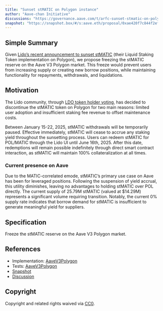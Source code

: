 ```yaml
---
title: "Sunset stMATIC on Polygon instance"
author: "Aave-chan Initiative"
discussions: "https://governance.aave.com/t/arfc-sunset-stmatic-on-polygon-instance/20668"
snapshot: "https://snapshot.box/#/s:aave.eth/proposal/0xae420f7c844f2ef26dd74a1ed1b4b197aad5b15a8b9c1795a0c205025988fd66"
---
```


## Simple Summary

Given [Lido’s recent announcement to sunset stMATIC](https://blog.lido.fi/lido-on-polygon-sunset/) (their Liquid Staking Token implementation on Polygon), we propose freezing the stMATIC reserve on the Aave V3 Polygon market. This freeze would prevent users from increasing supply or creating new borrow positions, while maintaining functionality for repayments, withdrawals, and liquidations.

## Motivation

The Lido community, through [LDO token holder voting](https://snapshot.org/?ref=blog.lido.fi#/s:lido-snapshot.eth/proposal/0x2f745cb0147791cf656ab292f872f8277ff9df5c9585dbc6622dbda88362d402), has decided to discontinue the stMATIC token on Polygon for two main reasons: limited user adoption and insufficient staking fee revenue to offset maintenance costs.

Between January 15-22, 2025, stMATIC withdrawals will be temporarily paused. Effective immediately, stMATIC will cease to accrue any staking yield throughout the sunsetting process. Users can redeem stMATIC for POL/MATIC through the Lido UI until June 16th, 2025. After this date, redemptions will remain possible indefinitely through direct smart contract interaction, as stMATIC will maintain 100% collateralization at all times.

### Current presence on Aave

Due to the MATIC-correlated emode, stMATIC’s primary use case on Aave has been for leveraged positions. Following the suspension of yield accrual, this utility diminishes, leaving no advantages to holding stMATIC over POL directly. The current supply of 25.79M stMATIC (valued at $14.29M) represents a significant volume requiring transition. Notably, the current 0% supply rate indicates that borrow demand for stMATIC is insufficient to generate meaningful yield for suppliers.

## Specification

Freeze the stMATIC reserve on the Aave V3 Polygon market.

## References

- Implementation: [AaveV3Polygon](https://github.com/bgd-labs/aave-proposals-v3/blob/07d6b3ad264f9611fa9744b174aaa02cde5e3af5/src/20250203_AaveV3Polygon_SunsetStMATICOnPolygonInstance/AaveV3Polygon_SunsetStMATICOnPolygonInstance_20250203.sol)
- Tests: [AaveV3Polygon](https://github.com/bgd-labs/aave-proposals-v3/blob/07d6b3ad264f9611fa9744b174aaa02cde5e3af5/src/20250203_AaveV3Polygon_SunsetStMATICOnPolygonInstance/AaveV3Polygon_SunsetStMATICOnPolygonInstance_20250203.t.sol)
- [Snapshot](https://snapshot.box/#/s:aave.eth/proposal/0xae420f7c844f2ef26dd74a1ed1b4b197aad5b15a8b9c1795a0c205025988fd66)
- [Discussion](https://governance.aave.com/t/arfc-sunset-stmatic-on-polygon-instance/20668)

## Copyright

Copyright and related rights waived via [CC0](https://creativecommons.org/publicdomain/zero/1.0/).

